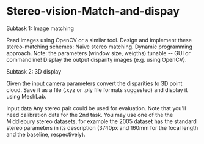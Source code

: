 # Stereo-vision-Match-and-dispay


Subtask 1: Image matching

Read images using OpenCV or a similar tool.
Design and implement these stereo-matching schemes:
Naive stereo matching.
Dynamic programming approach.
Note: the parameters (window size, weigths) tunable -- GUI or commandline!
Display the output disparity images (e.g. using OpenCV).


Subtask 2: 3D display

Given the input camera parameters convert the disparities to 3D point cloud. 
Save it as a file (.xyz or .ply file formats suggested) and display it using MeshLab.


Input data
Any stereo pair could be used for evaluation. Note that you'll need calibration data for the 2nd task.
You may use one of the the Middlebury stereo datasets, for example the 2005 dataset has the standard stereo parameters in its description (3740px and 160mm for the focal length and the baseline, respectively).
